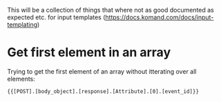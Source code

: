 This will be a collection of things that where not as good documented as expected etc. for input templates (https://docs.komand.com/docs/input-templating)

# Get first element in an array

Trying to get the first element of an array without itterating over all elements:

```
{{[POST].[body_object].[response].[Attribute].[0].[event_id]}}
```
